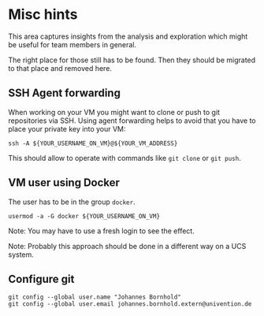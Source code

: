 # Misc hints

This area captures insights from the analysis and exploration which might be
useful for team members in general.

The right place for those still has to be found. Then they should be migrated to
that place and removed here.


## SSH Agent forwarding

When working on your VM you might want to clone or push to git repositories via
SSH. Using agent forwarding helps to avoid that you have to place your private
key into your VM:

    ssh -A ${YOUR_USERNAME_ON_VM}@${YOUR_VM_ADDRESS}

This should allow to operate with commands like `git clone` or `git push`.


## VM user using Docker

The user has to be in the group `docker`.

    usermod -a -G docker ${YOUR_USERNAME_ON_VM}

Note: You may have to use a fresh login to see the effect.

Note: Probably this approach should be done in a different way on a UCS system.


## Configure git

    git config --global user.name "Johannes Bornhold"
    git config --global user.email johannes.bornhold.extern@univention.de
